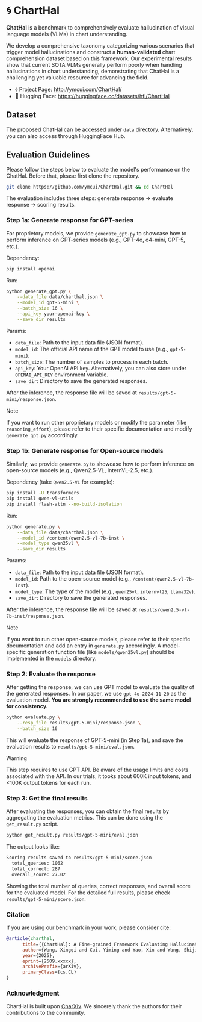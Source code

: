 # 🌀 ChartHal

**ChatHal** is a benchmark to comprehensively evaluate hallucination of visual language models (VLMs) in chart understanding. 

We develop a comprehensive taxonomy categorizing various scenarios that trigger model hallucinations and construct a **human-validated** chart comprehension dataset based on this framework. Our experimental results show that current SOTA VLMs generally perform poorly when handling hallucinations in chart understanding, demonstrating that ChatHal is a challenging yet valuable resource for advancing the field.

- 🌀 Project Page: http://ymcui.com/ChartHal/ 
- 🤗 Hugging Face: https://huggingface.co/datasets/hfl/ChartHal

## Dataset

The proposed ChatHal can be accessed under `data` directory. Alternatively, you can also access through HuggingFace Hub.

## Evaluation Guidelines

Please follow the steps below to evaluate the model's performance on the ChatHal. Before that, please first clone the repository.

```bash
git clone https://github.com/ymcui/ChartHal.git && cd ChartHal
```

The evaluation includes three steps: generate response → evaluate response → scoring results.

### Step 1a: Generate response for GPT-series

For proprietory models, we provide `generate_gpt.py` to showcase how to perform inference on GPT-series models (e.g., GPT-4o, o4-mini, GPT-5, etc.).

Dependency:
```bash
pip install openai
```

Run:
```bash
python generate_gpt.py \
    --data_file data/charthal.json \
    --model_id gpt-5-mini \
    --batch_size 16 \
    --api_key your-openai-key \
    --save_dir results
```

Params:
- `data_file`: Path to the input data file (JSON format).
- `model_id`: The official API name of the GPT model to use (e.g., `gpt-5-mini`).
- `batch_size`: The number of samples to process in each batch.
- `api_key`: Your OpenAI API key. Alternatively, you can also store under `OPENAI_API_KEY` environment variable.
- `save_dir`: Directory to save the generated responses.

After the inference, the response file will be saved at `results/gpt-5-mini/response.json`.

> [!NOTE]
> If you want to run other proprietary models or modify the parameter (like `reasoning_effort`), please refer to their specific documentation and modify `generate_gpt.py` accordingly.

### Step 1b: Generate response for Open-source models

Similarly, we provide `generate.py` to showcase how to perform inference on open-source models (e.g., Qwen2.5-VL, InternVL-2.5, etc.).

Dependency (take `Qwen2.5-VL` for example): 
```bash
pip install -U transformers
pip install qwen-vl-utils
pip install flash-attn --no-build-isolation
```

Run:
```bash
python generate.py \
    --data_file data/charthal.json \
    --model_id /content/qwen2.5-vl-7b-inst \
    --model_type qwen25vl \
    --save_dir results
```

Params:
- `data_file`: Path to the input data file (JSON format).
- `model_id`: Path to the open-source model (e.g., `/content/qwen2.5-vl-7b-inst`).
- `model_type`: The type of the model (e.g., `qwen25vl`, `internvl25`, `llama32v`).
- `save_dir`: Directory to save the generated responses.

After the inference, the response file will be saved at `results/qwen2.5-vl-7b-inst/response.json`.

> [!NOTE]
> If you want to run other open-source models, please refer to their specific documentation and add an entry in `generate.py` accordingly. A model-specific generation function file (like `models/qwen25vl.py`) should be implemented in the `models` directory.

### Step 2: Evaluate the response

After getting the response, we can use GPT model to evaluate the quality of the generated responses. In our paper, we use `gpt-4o-2024-11-20` as the evaluation model. **You are strongly recommended to use the same model for consistency.**

```bash
python evaluate.py \
    --resp_file results/gpt-5-mini/response.json \
    --batch_size 16
```

This will evaluate the response of GPT-5-mini (in Step 1a), and save the evaluation results to `results/gpt-5-mini/eval.json`.

> [!WARNING] 
> This step requires to use GPT API. Be aware of the usage limits and costs associated with the API. In our trials, it tooks about 600K input tokens, and <100K output tokens for each run.

### Step 3: Get the final results

After evaluating the responses, you can obtain the final results by aggregating the evaluation metrics. This can be done using the `get_result.py` script.

```bash
python get_result.py results/gpt-5-mini/eval.json
```

The output looks like:
```bash
Scoring results saved to results/gpt-5-mini/score.json
  total_queries: 1062
  total_correct: 287
  overall_score: 27.02
```

Showing the total number of queries, correct responses, and overall score for the evaluated model. For the detailed full results, please check `results/gpt-5-mini/score.json`.


### Citation

If you are using our benchmark in your work, please consider cite:

```bibtex
@article{charthal,
      title={{ChartHal}: A Fine-grained Framework Evaluating Hallucination of Large Vision Language Models in Scientific Chart Understanding}, 
      author={Wang, Xingqi and Cui, Yiming and Yao, Xin and Wang, Shijin and Hu, Guoping and Jia, Jia},
      year={2025},
      eprint={2509.xxxxx},
      archivePrefix={arXiv},
      primaryClass={cs.CL}
}
```

### Acknowledgment

ChartHal is built upon [CharXiv](http://charxiv.github.io). We sincerely thank the authors for their contributions to the community.
